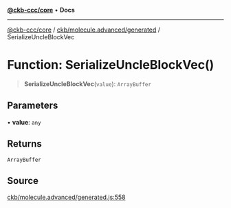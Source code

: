 [**@ckb-ccc/core**](README.md) • **Docs**

***

[@ckb-ccc/core](README.md) / [ckb/molecule.advanced/generated](ckb.molecule.advanced.generated.md) / SerializeUncleBlockVec

# Function: SerializeUncleBlockVec()

> **SerializeUncleBlockVec**(`value`): `ArrayBuffer`

## Parameters

• **value**: `any`

## Returns

`ArrayBuffer`

## Source

[ckb/molecule.advanced/generated.js:558](https://github.com/SpectreMercury/ccc/blob/1b34760fdeb60ebebc0a7e641c12ef11dff1e7d0/packages/core/src/ckb/molecule.advanced/generated.js#L558)
